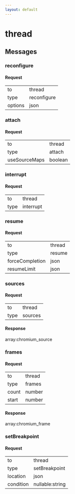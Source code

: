 ```yaml
---
layout: default
---
```


# thread #

## Messages ##

### reconfigure ###

#### Request ####

<table>

<tr>
<td>to</td>
<td>thread</td>
</tr>

<tr>
<td>type</td>
<td>reconfigure</td>
</tr>

<tr>
<td>options</td>
<td>json</td>
</tr>

</table>

### attach ###

#### Request ####

<table>

<tr>
<td>to</td>
<td>thread</td>
</tr>

<tr>
<td>type</td>
<td>attach</td>
</tr>

<tr>
<td>useSourceMaps</td>
<td>boolean</td>
</tr>

</table>

### interrupt ###

#### Request ####

<table>

<tr>
<td>to</td>
<td>thread</td>
</tr>

<tr>
<td>type</td>
<td>interrupt</td>
</tr>

</table>

### resume ###

#### Request ####

<table>

<tr>
<td>to</td>
<td>thread</td>
</tr>

<tr>
<td>type</td>
<td>resume</td>
</tr>

<tr>
<td>forceCompletion</td>
<td>json</td>
</tr>

<tr>
<td>resumeLimit</td>
<td>json</td>
</tr>

</table>

### sources ###

#### Request ####

<table>

<tr>
<td>to</td>
<td>thread</td>
</tr>

<tr>
<td>type</td>
<td>sources</td>
</tr>

</table>

#### Response ####
array:chromium_source

### frames ###

#### Request ####

<table>

<tr>
<td>to</td>
<td>thread</td>
</tr>

<tr>
<td>type</td>
<td>frames</td>
</tr>

<tr>
<td>count</td>
<td>number</td>
</tr>

<tr>
<td>start</td>
<td>number</td>
</tr>

</table>

#### Response ####
array:chromium_frame

### setBreakpoint ###

#### Request ####

<table>

<tr>
<td>to</td>
<td>thread</td>
</tr>

<tr>
<td>type</td>
<td>setBreakpoint</td>
</tr>

<tr>
<td>location</td>
<td>json</td>
</tr>

<tr>
<td>condition</td>
<td>nullable:string</td>
</tr>

</table>
